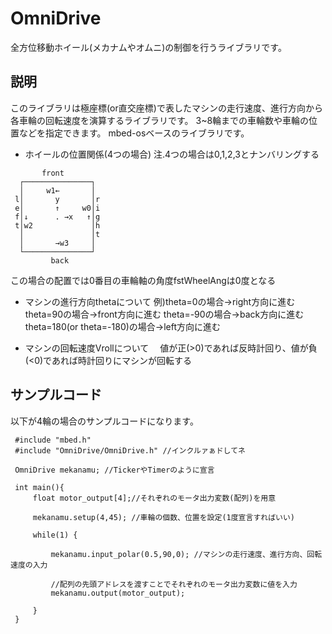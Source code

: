 # OmniDrive
全方位移動ホイール(メカナムやオムニ)の制御を行うライブラリです。

## 説明
このライブラリは極座標(or直交座標)で表したマシンの走行速度、進行方向から各車輪の回転速度を演算するライブラリです。
3~8輪までの車輪数や車輪の位置などを指定できます。
mbed-osベースのライブラリです。

- ホイールの位置関係(4つの場合)
  注.4つの場合は0,1,2,3とナンバリングする

```
       front
  ┌───────────────┐
  │     w1←       │
 l│       y       │r
 e│       ↑     w0│i
 f│↓      . →x   ↑│g
 t│w2             │h
  │               │t
  │       →w3     │
  └───────────────┘
         back       
```

この場合の配置では0番目の車輪軸の角度fstWheelAngは0度となる

- マシンの進行方向thetaについて
例)theta=0の場合→right方向に進む
   theta=90の場合→front方向に進む
   theta=-90の場合→back方向に進む
   theta=180(or theta=-180)の場合→left方向に進む
   
- マシンの回転速度Vrollについて
　値が正(>0)であれば反時計回り、値が負(<0)であれば時計回りにマシンが回転する

## サンプルコード
以下が4輪の場合のサンプルコードになります。
```
 #include "mbed.h"
 #include "OmniDrive/OmniDrive.h" //インクルァぁドしてネ
 
 OmniDrive mekanamu; //TickerやTimerのように宣言
  
 int main(){
     float motor_output[4];//それぞれのモータ出力変数(配列)を用意
     
     mekanamu.setup(4,45); //車輪の個数、位置を設定(1度宣言すればいい)
     
     while(1) {
         
         mekanamu.input_polar(0.5,90,0); //マシンの走行速度、進行方向、回転速度の入力
         
         //配列の先頭アドレスを渡すことでそれぞれのモータ出力変数に値を入力
         mekanamu.output(motor_output);
         
     }
 }
```
